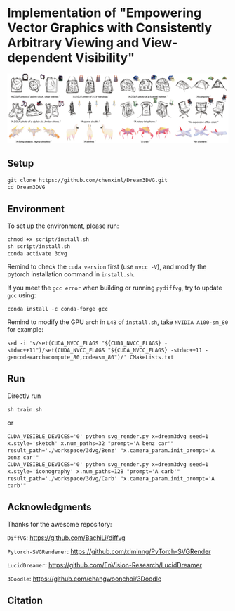 #  Implementation of "Empowering Vector Graphics with Consistently Arbitrary Viewing and View-dependent Visibility"

![](/assets/teaster.png)

## Setup
```
git clone https://github.com/chenxinl/Dream3DVG.git
cd Dream3DVG
```
## Environment
To set up the environment, please run:
```
chmod +x script/install.sh
sh script/install.sh
conda activate 3dvg
```
Remind to check the `cuda version` first (use `nvcc -V`), and modify the pytorch installation command in `install.sh`.

If you meet the `gcc error` when building or running `pydiffvg`, try to update `gcc` using:
```
conda install -c conda-forge gcc
```
Remind to modify the GPU arch in `L48` of `install.sh`, take `NVIDIA A100-sm_80` for example:
```
sed -i 's/set(CUDA_NVCC_FLAGS "${CUDA_NVCC_FLAGS} -std=c++11")/set(CUDA_NVCC_FLAGS "${CUDA_NVCC_FLAGS} -std=c++11 -gencode=arch=compute_80,code=sm_80")/' CMakeLists.txt
```

## Run
Directly run
```
sh train.sh
```
or
```
CUDA_VISIBLE_DEVICES='0' python svg_render.py x=dream3dvg seed=1 x.style='sketch' x.num_paths=32 "prompt='A benz car'" result_path='./workspace/3dvg/Benz' "x.camera_param.init_prompt='A benz car'"
CUDA_VISIBLE_DEVICES='0' python svg_render.py x=dream3dvg seed=1 x.style='iconography' x.num_paths=128 "prompt='A carb'" result_path='./workspace/3dvg/Carb' "x.camera_param.init_prompt='A carb'"
```

## Acknowledgments
Thanks for the awesome repository:

`DiffVG`: https://github.com/BachiLi/diffvg

`Pytorch-SVGRenderer`: https://github.com/ximinng/PyTorch-SVGRender

`LucidDreamer`: https://github.com/EnVision-Research/LucidDreamer

`3Doodle`: https://github.com/changwoonchoi/3Doodle
## Citation
